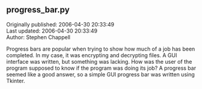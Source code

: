 ## progress_bar.py  
Originally published: 2006-04-30 20:33:49  
Last updated: 2006-04-30 20:33:49  
Author: Stephen Chappell  
  
Progress bars are popular when trying to
show how much of a job has been completed.
In my case, it was encrypting and decrypting
files. A GUI interface was written, but
something was lacking. How was the user of
the program supposed to know if the program
was doing its job? A progress bar seemed like
a good answer, so a simple GUI progress bar
was written using Tkinter.